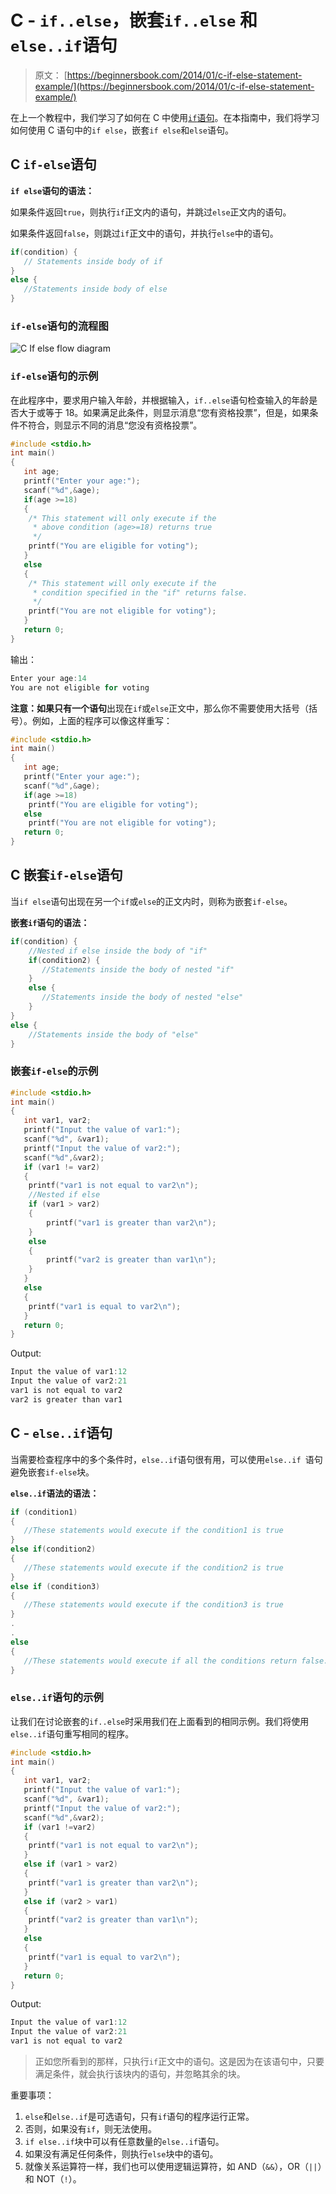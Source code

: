 # C - `if..else`，嵌套`if..else` 和 `else..if`语句

> 原文： [https://beginnersbook.com/2014/01/c-if-else-statement-example/](https://beginnersbook.com/2014/01/c-if-else-statement-example/)

在上一个教程中，我们学习了如何在 C 中使用[`if`语句](https://beginnersbook.com/2014/01/c-if-statement/)。在本指南中，我们将学习如何使用 C 语句中的`if else`，嵌套`if else`和`else`语句。

## C `if-else`语句

**`if else`语句的语法：**

如果条件返回`true`，则执行`if`正文内的语句，并跳过`else`正文内的语句。

如果条件返回`false`，则跳过`if`正文中的语句，并执行`else`中的语句。

```c
if(condition) {
   // Statements inside body of if
}
else {
   //Statements inside body of else
}
```

### `if-else`语句的流程图

![C If else flow diagram](img/a4aa08fae951574a99e041f6cd929839.jpg)

### `if-else`语句的示例

在此程序中，要求用户输入年龄，并根据输入，`if..else`语句检查输入的年龄是否大于或等于 18。如果满足此条件，则显示消息“您有资格投票”，但是，如果条件不符合，则显示不同的消息“您没有资格投票”。

```c
#include <stdio.h>
int main()
{
   int age;
   printf("Enter your age:");
   scanf("%d",&age);
   if(age >=18)
   {
	/* This statement will only execute if the
	 * above condition (age>=18) returns true
	 */
	printf("You are eligible for voting");
   }
   else
   {
	/* This statement will only execute if the
	 * condition specified in the "if" returns false.
	 */
	printf("You are not eligible for voting");
   }
   return 0;
}

```

输出：

```c
Enter your age:14
You are not eligible for voting
```

**注意：**如果**只有一个语句**出现在`if`或`else`正文中，那么你不需要使用大括号（括号）。例如，上面的程序可以像这样重写：

```c
#include <stdio.h>
int main()
{
   int age;
   printf("Enter your age:");
   scanf("%d",&age);
   if(age >=18)
	printf("You are eligible for voting");
   else
	printf("You are not eligible for voting");
   return 0;
}
```

## C 嵌套`if-else`语句

当`if else`语句出现在另一个`if`或`else`的正文内时，则称为嵌套`if-else`。

**嵌套`if`语句的语法：**

```c
if(condition) {
    //Nested if else inside the body of "if"
    if(condition2) {
       //Statements inside the body of nested "if"
    }
    else {
       //Statements inside the body of nested "else"
    }
}
else {
    //Statements inside the body of "else"
}
```

### 嵌套`if-else`的示例

```c
#include <stdio.h>
int main()
{
   int var1, var2;
   printf("Input the value of var1:");
   scanf("%d", &var1);
   printf("Input the value of var2:");
   scanf("%d",&var2);
   if (var1 != var2)
   {
	printf("var1 is not equal to var2\n");
	//Nested if else
	if (var1 > var2)
	{
		printf("var1 is greater than var2\n");
	}
	else
	{
		printf("var2 is greater than var1\n");
	}
   }
   else
   {
	printf("var1 is equal to var2\n");
   }
   return 0;
}

```

Output:

```c
Input the value of var1:12
Input the value of var2:21
var1 is not equal to var2
var2 is greater than var1
```

## C - `else..if`语句

当需要检查程序中的多个条件时，`else..if`语句很有用，可以使用`else..if `语句避免嵌套`if-else`块。

**`else..if`语法的语法：**

```c
if (condition1) 
{
   //These statements would execute if the condition1 is true
}
else if(condition2) 
{
   //These statements would execute if the condition2 is true
}
else if (condition3) 
{
   //These statements would execute if the condition3 is true
}
.
.
else 
{
   //These statements would execute if all the conditions return false.
}
```

### `else..if`语句的示例

让我们在讨论嵌套的`if..else`时采用我们在上面看到的相同示例。我们将使用`else..if`语句重写相同的程序。

```c
#include <stdio.h>
int main()
{
   int var1, var2;
   printf("Input the value of var1:");
   scanf("%d", &var1);
   printf("Input the value of var2:");
   scanf("%d",&var2);
   if (var1 !=var2)
   {
	printf("var1 is not equal to var2\n");
   }
   else if (var1 > var2)
   {
	printf("var1 is greater than var2\n");
   }
   else if (var2 > var1)
   {
	printf("var2 is greater than var1\n");
   }
   else
   {
	printf("var1 is equal to var2\n");
   }
   return 0;
}

```

Output:

```c
Input the value of var1:12
Input the value of var2:21
var1 is not equal to var2
```

> 正如您所看到的那样，只执行`if`正文中的语句。这是因为在该语句中，只要满足条件，就会执行该块内的语句，并忽略其余的块。

重要事项：

1. `else`和`else..if`是可选语句，只有`if`语句的程序运行正常。
2. 否则，如果没有`if`，则无法使用。
3. `if else..if`块中可以有任意数量的`else..if`语句。
4. 如果没有满足任何条件，则执行`else`块中的语句。
5. 就像关系运算符一样，我们也可以使用逻辑运算符，如 AND（`&&`），OR（`||`）和 NOT（`!`）。